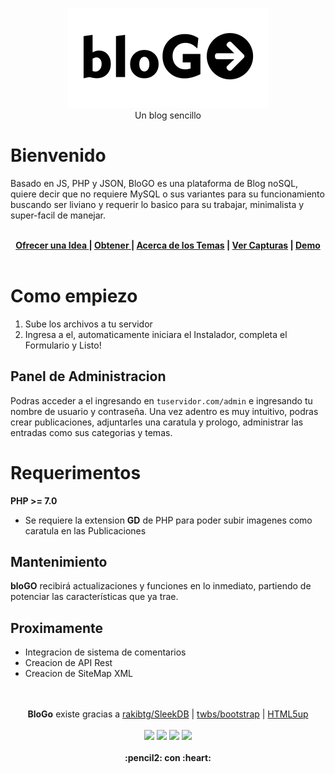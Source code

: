 
<p align="center">
<img src="https://raw.githubusercontent.com/gusgeek/bloGo/produccion/admin/assets/img/logo.svg">
  <br>
  Un blog sencillo
</p>

# Bienvenido

Basado en JS, PHP y JSON, BloGO es una plataforma de Blog noSQL, quiere decir que no requiere MySQL o sus variantes para su funcionamiento buscando ser liviano y requerir lo basico para su trabajar, minimalista y super-facil de manejar.
<br><br>
<p align="center">
<strong>
<a href="https://github.com/gusgeek/bloGo-app/issues/new"> Ofrecer una Idea </a> | <a href="https://github.com/gusgeek/bloGo-app/releases/latest"> Obtener </a> | <a href="https://github.com/gusgeek/bloGo-thm"> Acerca de los Temas</a> | <a href="https://github.com/gusgeek/bloGo-app/tree/Artworks/Capturas">Ver Capturas</a> | <a href="https://blogo-nosql.herokuapp.com/">Demo</a>
  </strong>
<br><br>
</p>

# Como empiezo
1) Sube los archivos a tu servidor
2) Ingresa a el, automaticamente iniciara el Instalador, completa el Formulario y Listo!

## Panel de Administracion
Podras acceder a el ingresando en ```tuservidor.com/admin``` e ingresando tu nombre de usuario y contraseña.
Una vez adentro es muy intuitivo, podras crear publicaciones, adjuntarles una caratula y prologo, administrar las entradas como sus categorias y temas. 

# Requerimentos

**PHP >= 7.0** 
  - Se requiere la extension **GD** de PHP para poder subir imagenes como caratula en las Publicaciones
 
## Mantenimiento

 **bloGO** recibirá actualizaciones y funciones en lo inmediato, partiendo de potenciar las características que ya trae. 
 
## Proximamente
- Integracion de sistema de comentarios
- Creacion de API Rest
- Creacion de SiteMap XML

<p align="center">
  <br><br>
  <strong>BloGo</strong> existe gracias a <a href="https://github.com/rakibtg/SleekDB">rakibtg/SleekDB</a> | <a href="https://github.com/twbs/bootstrap">twbs/bootstrap</a> | <a href="https://html5up.net/">HTML5up</a>
  <br><br>
    <img src="https://img.shields.io/github/downloads/gusgeek/bloGo-app/total">  
    <img src="https://img.shields.io/github/v/release/gusgeek/bloGo-app">  
    <img src="https://img.shields.io/github/release-date/gusgeek/bloGo-app">  
    <img src="https://img.shields.io/github/languages/code-size/gusgeek/bloGo-app">
  <br><br>
  <strong>:pencil2: con :heart:</strong>
</p>


